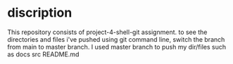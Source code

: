 # discription

This repository consists of project-4-shell-git assignment.
to see the directories and files i've pushed using git command line, switch the branch from main to master branch.
I used master branch to push my dir/files such as docs src README.md

